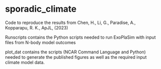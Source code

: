 # sporadic_climate
Code to reproduce the results from Chen, H., Li, G., Paradise, A., Kopparapu, R. K., ApJL, (2023)

Runscripts contains the Python scripts needed to run ExoPlaSim with input files from N-body model outcomes

plot_dat contains the scripts (NCAR Command Language and Python) needed to generate the published figures as well as the required input climate model data.

